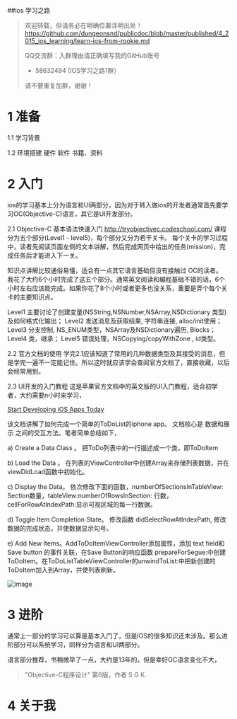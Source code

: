 ##ios 学习之路



> 欢迎转载，但请务必在明确位置注明出处！
> https://github.com/dungeonsnd/publicdoc/blob/master/published/4_2015_ios_learning/learn-ios-from-rookie.md
> 
> QQ交流群：入群理由请正确填写我的GitHub账号
>  * 58632494 (IOS学习之路1群）
>
>请不要重复加群，谢谢！


# 1 准备

1.1  学习背景

1.2  环境搭建
  硬件
  软件
  书籍、资料


# 2 入门
ios的学习基本上分为语言和UI两部分，因为对于转入做ios的开发者通常首先要学习OC(Objective-C)语言，其它是UI开发部分。

2.1 Objective-C 基本语法快速入门
http://tryobjectivec.codeschool.com/
课程分为五个部分(Level1 - level5)，每个部分又分为若干关卡。 每个关卡的学习过程中，读者先阅读页面左侧的文本讲解，然后完成网页中给出的任务(mission)，完成任务后才能进入下一关。

知识点讲解比较通俗易懂，适合有一点其它语言基础但没有接触过 OC的读者。 我花了大约6个小时完成了这五个部分。通常英文阅读和编程基础不错的话，6个小时左右应该能完成。如果你花了8个小时或者更多也没关系，重要是弄个每个关卡的主要知识点。

Level1 主要讨论了创建变量(NSString,NSNumber,NSArray,NSDictionary 类型)及如何格式化输出；
Level2 发送消息及获取结果, 字符串连接, alloc/init使用；
Level3 分支控制, NS_ENUM类型，NSArray及NSDictionary遍历, Blocks；
Level4 类，继承；
Level5 错误处理，NSCopying/copyWithZone ,  id类型。


2.2  官方文档的使用
学完2.1应该知道了常用的几种数据类型及其接受的消息，但是学完一遍不一定能记住。所以这时就应该学会查阅官方文档了，直接收藏，以后会经常用到。


2.3  UI开发的入门教程
这是苹果官方文档中的英文版的UI入门教程，适合初学者，大约需要n小时来学习，


[Start Developing iOS Apps Today](https://developer.apple.com/library/ios/referencelibrary/GettingStarted/RoadMapiOS/index.html#//apple_ref/doc/uid/TP40011343-CH2-SW1)

该文档讲解了如何完成一个简单的ToDoList的iphone app。
文档核心是 数据和展示 之间的交互方法。笔者简单总结如下，

a)   Create a Data Class 。  把ToDo列表中的一行描述成一个类，即ToDoItem

b)  Load the Data 。 在列表的ViewController中创建Array来存储列表数据，并在viewDidLoad函数中初始化。

c)  Display the Data。  依次修改下面的函数，numberOfSectionsInTableView:  Section数量，tableView:numberOfRowsInSection: 行数，cellForRowAtIndexPath:显示可视区域的每一行数据。

d) Toggle Item Completion State。 修改函数 didSelectRowAtIndexPath, 修改数据的完成状态，并使数据显示勾号。

e) Add New Items。AddToDoItemViewController添加属性，添加 text field和Save button  的事件关联，在Save Button的响应函数 prepareForSegue:中创建ToDoItem。在ToDoListTableViewController的unwindToList:中把新创建的ToDoItem加入到Array，并使列表刷新。



![image](https://github.com/dungeonsnd/publicdoc/edit/master/published/4_2015_ios_learning/snap.png)





# 3 进阶

通常上一部分的学习可以算是基本入门了，但是IOS的很多知识还未涉及。那么进阶部分可以系统学习，同样分为语言和UI两部分。


语言部分推荐，书稍微早了一点，大约是13年的，但是幸好OC语言变化不大，
>  "Objective-C程序设计"       第6版，作者 S G K.
>  



# 4 关于我
